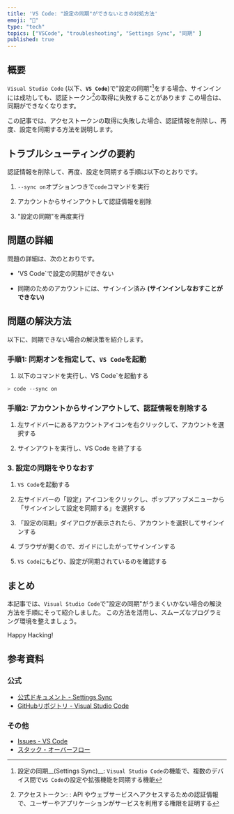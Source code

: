 ```yaml
---
title: 'VS Code: "設定の同期"ができないときの対処方法'
emoji: "🔧"
type: "tech"
topics: ["VSCode", "troubleshooting", "Settings Sync", "同期" ]
published: true
---
```


## 概要

`Visual Studio Code` (以下、__`VS Code`__)で"設定の同期"[^1]をする場合、サインインには成功しても、認証トークン[^2]の取得に失敗することがあります
この場合は、同期ができなくなります。

この記事では、アクセストークンの取得に失敗した場合、認証情報を削除し、再度、設定を同期する方法を説明します。

[^1]: 設定の同期__(Settings Sync)__: `Visual Studio Code`の機能で、複数のデバイス間で`VS Code`の設定や拡張機能を同期する機能
[^2]: アクセストークン: : API やウェブサービスへアクセスするための認証情報で、ユーザーやアプリケーションがサービスを利用する権限を証明する

## トラブルシューティングの要約

認証情報を削除して、再度、設定を同期する手順は以下のとおりです。

1. `--sync on`オプションつきで`code`コマンドを実行

2. アカウントからサインアウトして認証情報を削除

3. "設定の同期"を再度実行

## 問題の詳細

問題の詳細は、次のとおりです。

- 'VS Code`で設定の同期ができない

- 同期のためのアカウントには、サインイン済み __(サインインしなおすことができない)__

## 問題の解決方法

以下に、同期できない場合の解決策を紹介します。

### 手順1: 同期オンを指定して、`VS Code`を起動

1. 以下のコマンドを実行し、VS Code`を起動する

  ``` PowerShell
  > code --sync on

  ```

### 手順2: アカウントからサインアウトして、認証情報を削除する

1. 左サイドバーにあるアカウントアイコンを右クリックして、アカウントを選択する

2. サインアウトを実行し、VS Code を終了する

### 3. 設定の同期をやりなおす

1. `VS Code`を起動する

2. 左サイドバーの「設定」アイコンをクリックし、ポップアップメニューから「サインインして設定を同期する」を選択する

3. 「設定の同期」ダイアログが表示されたら、アカウントを選択してサインインする

4. ブラウザが開くので、ガイドにしたがってサインインする

5. `VS Code`にもどり、設定が同期されているのを確認する

## まとめ

本記事では、`Visual Studio Code`で"設定の同期"がうまくいかない場合の解決方法を手順にそって紹介しました。
この方法を活用し、スムーズなプログラミング環境を整えましょう。

Happy Hacking!

## 参考資料

### 公式

- [公式ドキュメント - Settings Sync](https://code.visualstudio.com/docs/editor/settings-sync)
- [GitHubリポジトリ - Visual Studio Code](https://github.com/microsoft/vscode)

### その他

- [Issues - VS Code](https://github.com/microsoft/vscode/issues)
- [スタック・オーバーフロー](https://ja.stackoverflow.com/)
